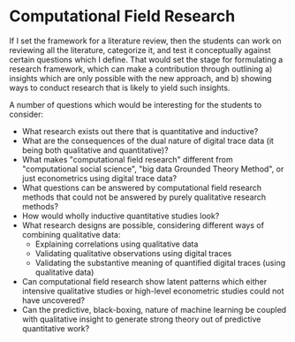 # Computational Field Research

If I set the framework for a literature review, then the students can work on reviewing all the literature, categorize it, and test it conceptually against certain questions which I define. That would set the stage for formulating a research framework, which can make a contribution through outlining a) insights which are only possible with the new approach, and b) showing ways to conduct research that is likely to yield such insights.

A number of questions which would be interesting for the students to consider:
* What research exists out there that is quantitative and inductive?
* What are the consequences of the dual nature of digital trace data (it being both qualitative and quantitative)?
* What makes "computational field research" different from "computational social science", "big data Grounded Theory Method", or just econometrics using digital trace data?
* What questions can be answered by computational field research methods that could not be answered by purely qualitative research methods?
* How would wholly inductive quantitative studies look?
* What research designs are possible, considering different ways of combining qualitative data:
    - Explaining correlations using qualitative data
    - Validating qualitative observations using digital traces
    - Validating the substantive meaning of quantified digital traces (using qualitative data)
* Can computational field research show latent patterns which either intensive qualitative studies or high-level econometric studies could not have uncovered?
* Can the predictive, black-boxing, nature of machine learning be coupled with qualitative insight to generate strong theory out of predictive quantitative work?
